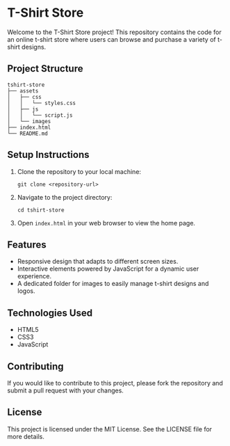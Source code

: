# T-Shirt Store

Welcome to the T-Shirt Store project! This repository contains the code for an online t-shirt store where users can browse and purchase a variety of t-shirt designs.

## Project Structure

```
tshirt-store
├── assets
│   ├── css
│   │   └── styles.css
│   ├── js
│   │   └── script.js
│   └── images
├── index.html
└── README.md
```

## Setup Instructions

1. Clone the repository to your local machine:
   ```
   git clone <repository-url>
   ```

2. Navigate to the project directory:
   ```
   cd tshirt-store
   ```

3. Open `index.html` in your web browser to view the home page.

## Features

- Responsive design that adapts to different screen sizes.
- Interactive elements powered by JavaScript for a dynamic user experience.
- A dedicated folder for images to easily manage t-shirt designs and logos.

## Technologies Used

- HTML5
- CSS3
- JavaScript

## Contributing

If you would like to contribute to this project, please fork the repository and submit a pull request with your changes.

## License

This project is licensed under the MIT License. See the LICENSE file for more details.